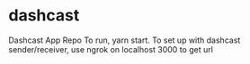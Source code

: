 # dashcast
Dashcast App Repo
To run, yarn start. To set up with dashcast sender/receiver, use ngrok on localhost 3000 to get url
